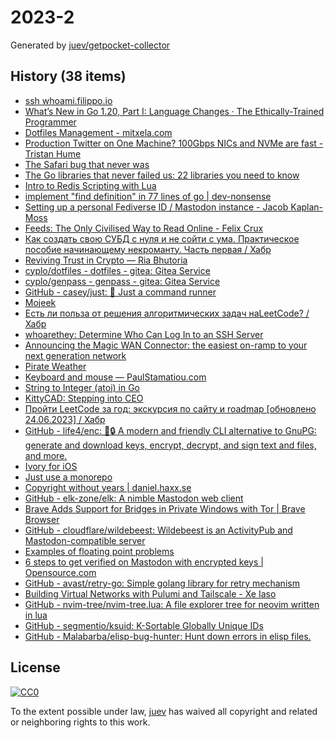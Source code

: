 # 2023-2

Generated by [juev/getpocket-collector](https://github.com/juev/getpocket-collector)

## History (38 items)

- [ssh whoami.filippo.io](https://words.filippo.io/dispatches/whoami-updated/)
- [What’s New in Go 1.20, Part I: Language Changes · The Ethically-Trained Programmer](https://blog.carlmjohnson.net/post/2023/golang-120-language-changes/)
- [Dotfiles Management - mitxela.com](https://mitxela.com/projects/dotfiles_management)
- [Production Twitter on One Machine? 100Gbps NICs and NVMe are fast - Tristan Hume](https://thume.ca/2023/01/02/one-machine-twitter/)
- [The Safari bug that never was](https://obyford.com/posts/the-safari-bug-that-never-was/)
- [The Go libraries that never failed us: 22 libraries you need to know](https://threedots.tech/post/list-of-recommended-libraries/)
- [Intro to Redis Scripting with Lua](https://www.novus.com/tech-blog/intro-to-redis-scripting-with-lua)
- [implement "find definition" in 77 lines of go | dev-nonsense](https://dev-nonsense.com/posts/find-definition-in-go/)
- [Setting up a personal Fediverse ID / Mastodon instance - Jacob Kaplan-Moss](https://jacobian.org/til/my-mastodon-instance/)
- [Feeds: The Only Civilised Way to Read Online - Felix Crux](https://felixcrux.com/blog/feeds-the-only-civilised-way-to-read-online)
- [Как создать свою СУБД с нуля и не сойти с ума. Практическое пособие начинающему некроманту. Часть первая / Хабр](https://habr.com/ru/articles/709234/)
- [Reviving Trust in Crypto — Ria Bhutoria](https://ria.mirror.xyz/zOHZ3iMU9WmK3eZ7J9HEM_4RKoqADRJ6gCWg0dHEI8A)
- [cyplo/dotfiles - dotfiles - gitea: Gitea Service](https://git.cyplo.dev/cyplo/dotfiles)
- [cyplo/genpass - genpass - gitea: Gitea Service](https://git.cyplo.dev/cyplo/genpass)
- [GitHub - casey/just: 🤖 Just a command runner](https://github.com/casey/just)
- [Mojeek](https://www.mojeek.com/)
- [Есть ли польза от решения алгоритмических задач наLeetCode? / Хабр](https://habr.com/ru/articles/709550/)
- [whoarethey: Determine Who Can Log In to an SSH Server](https://www.agwa.name/blog/post/whoarethey)
- [Announcing the Magic WAN Connector: the easiest on-ramp to your next generation network](https://blog.cloudflare.com/magic-wan-connector/)
- [Pirate Weather](http://pirateweather.net/en/latest/)
- [Keyboard and mouse — PaulStamatiou.com](https://paulstamatiou.com/stuff-i-use/keyboard-mouse/)
- [String to Integer (atoi) in Go](https://www.openmymind.net/String-To-Integer-atoi-in-Go/)
- [KittyCAD: <!-- -->Stepping into CEO](https://kittycad.io/blog/stepping-into-ceo)
- [Пройти LeetCode за год: экскурсия по сайту и roadmap [обновлено 24.06.2023] / Хабр](https://habr.com/ru/articles/708570/)
- [GitHub - life4/enc: 🔑🔒 A modern and friendly CLI alternative to GnuPG: generate and download keys, encrypt, decrypt, and sign text and files, and more.](https://github.com/life4/enc)
- [Ivory for iOS](https://tapbots.com/ivory/)
- [Just use a monorepo](https://buttondown.email/blog/just-use-a-monorepo)
- [Copyright without years | daniel.haxx.se](https://daniel.haxx.se/blog/2023/01/08/copyright-without-years/)
- [GitHub - elk-zone/elk: A nimble Mastodon web client](https://github.com/elk-zone/elk)
- [Brave Adds Support for Bridges in Private Windows with Tor | Brave Browser](https://brave.com/tor-bridges/)
- [GitHub - cloudflare/wildebeest: Wildebeest is an ActivityPub and Mastodon-compatible server](https://github.com/cloudflare/wildebeest)
- [Examples of floating point problems](https://jvns.ca/blog/2023/01/13/examples-of-floating-point-problems/)
- [6 steps to get verified on Mastodon with encrypted keys | Opensource.com](https://opensource.com/article/22/12/verified-mastodon-pgp-keyoxide)
- [GitHub - avast/retry-go: Simple golang library for retry mechanism](https://github.com/avast/retry-go)
- [Building Virtual Networks with Pulumi and Tailscale - Xe Iaso](https://xeiaso.net/talks/virtual-networks-pulumi-tailscale)
- [GitHub - nvim-tree/nvim-tree.lua: A file explorer tree for neovim written in lua](https://github.com/nvim-tree/nvim-tree.lua)
- [GitHub - segmentio/ksuid: K-Sortable Globally Unique IDs](https://github.com/segmentio/ksuid)
- [GitHub - Malabarba/elisp-bug-hunter: Hunt down errors in elisp files.](https://github.com/Malabarba/elisp-bug-hunter)

## License

[![CC0](https://mirrors.creativecommons.org/presskit/buttons/88x31/svg/cc-zero.svg)](https://creativecommons.org/publicdomain/zero/1.0/)

To the extent possible under law, [juev](https://github.com/juev) has waived all copyright and related or neighboring rights to this work.

